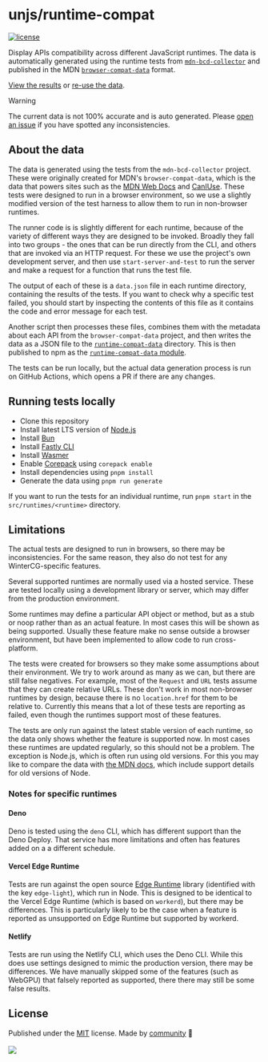 # unjs/runtime-compat

<!-- automd:badges color=yellow license -->

[![license](https://flat.badgen.net/github/license/unjs/runtime-compat?color=yellow)](https://github.com/unjs/runtime-compat/blob/main/LICENSE)

<!-- /automd -->

Display APIs compatibility across different JavaScript runtimes. The data is automatically generated using the runtime tests from [`mdn-bcd-collector`](https://github.com/openwebdocs/mdn-bcd-collector) and published in the MDN [`browser-compat-data`](https://github.com/mdn/browser-compat-data) format.

[View the results](https://runtime-compat.unjs.io/) or [re-use the data](/packages/runtime-compat-data/).

> [!WARNING]
> The current data is not 100% accurate and is auto generated. Please [open an issue](https://github.com/unjs/runtime-compat/issues) if you have spotted any inconsistencies.

## About the data

The data is generated using the tests from the `mdn-bcd-collector` project. These were originally created for MDN's `browser-compat-data`, which is the data that powers sites such as the [MDN Web Docs](https://developer.mozilla.org/en-US/docs/Mozilla/Add-ons/WebExtensions/Browser_support_for_JavaScript_APIs) and [CanIUse](https://caniuse.com). These tests were designed to run in a browser environment, so we use a slightly modified version of the test harness to allow them to run in non-browser runtimes.

The runner code is is slightly different for each runtime, because of the variety of different ways they are designed to be invoked. Broadly they fall into two groups - the ones that can be run directly from the CLI, and others that are invoked via an HTTP request. For these we use the project's own development server, and then use `start-server-and-test` to run the server and make a request for a function that runs the test file.

The output of each of these is a `data.json` file in each runtime directory, containing the results of the tests. If you want to check why a specific test failed, you should start by inspecting the contents of this file as it contains the code and error message for each test.

Another script then processes these files, combines them with the metadata about each API from the `browser-compat-data` project, and then writes the data as a JSON file to the [`runtime-compat-data`](/packages/runtime-compat-data/) directory. This is then published to npm as the [`runtime-compat-data` module](https://www.npmjs.com/package/runtime-compat-data).

The tests can be run locally, but the actual data generation process is run on GitHub Actions, which opens a PR if there are any changes.

## Running tests locally

- Clone this repository
- Install latest LTS version of [Node.js](https://nodejs.org/en/)
- Install [Bun](https://bun.sh/)
- Install [Fastly CLI](https://www.fastly.com/documentation/reference/tools/cli/)
- Install [Wasmer](https://wasmer.io/)
- Enable [Corepack](https://github.com/nodejs/corepack) using `corepack enable`
- Install dependencies using `pnpm install`
- Generate the data using `pnpm run generate`

If you want to run the tests for an individual runtime, run `pnpm start` in the `src/runtimes/<runtime>` directory.

## Limitations

The actual tests are designed to run in browsers, so there may be inconsistencies. For the same reason, they also do not test for any WinterCG-specific features.

Several supported runtimes are normally used via a hosted service. These are tested locally using a development library or server, which may differ from the production environment.

Some runtimes may define a particular API object or method, but as a stub or noop rather than as an actual feature. In most cases this will be shown as being supported. Usually these feature make no sense outside a browser environment, but have been implemented to allow code to run cross-platform.

The tests were created for browsers so they make some assumptions about their environment. We try to work around as many as we can, but there are still false negatives. For example, most of the `Request` and `URL` tests assume that they can create relative URLs. These don't work in most non-browser runtimes by design, because there is no `location.href` for them to be relative to. Currently this means that a lot of these tests are reporting as failed, even though the runtimes support most of these features.

The tests are only run against the latest stable version of each runtime, so the data only shows whether the feature is supported now. In most cases these runtimes are updated regularly, so this should not be a problem. The exception is Node.js, which is often run using old versions. For this you may like to compare the data with [the MDN docs](https://developer.mozilla.org/en-US/docs/Web/API), which include support details for old versions of Node.

### Notes for specific runtimes

#### Deno

Deno is tested using the `deno` CLI, which has different support than the Deno Deploy. That service has more limitations and often has features added on a a different schedule.

#### Vercel Edge Runtime

Tests are run against the open source [Edge Runtime](https://edge-runtime.vercel.app/) library (identified with the key `edge-light`), which run in Node. This is designed to be identical to the Vercel Edge Runtime (which is based on `workerd`), but there may be differences. This is particularly likely to be the case when a feature is reported as unsupported on Edge Runtime but supported by workerd.

#### Netlify

Tests are run using the Netlify CLI, which uses the Deno CLI. While this does use settings designed to mimic the production version, there may be differences. We have manually skipped some of the features (such as WebGPU) that falsely reported as supported, there there may still be some false results.

## License

<!-- automd:contributors license=MIT -->

Published under the [MIT](https://github.com/unjs/runtime-compat/blob/main/LICENSE) license.
Made by [community](https://github.com/unjs/runtime-compat/graphs/contributors) 💛
<br><br>
<a href="https://github.com/unjs/runtime-compat/graphs/contributors">
<img src="https://contrib.rocks/image?repo=unjs/runtime-compat" />
</a>

<!-- /automd -->
